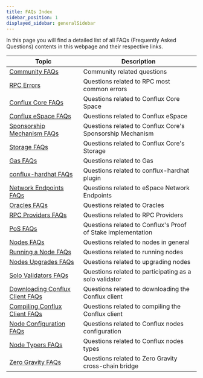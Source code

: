 ```yaml
---
title: FAQs Index
sidebar_position: 1
displayed_sidebar: generalSidebar
---
```


In this page you will find a detailed list of all FAQs (Frequently Asked Questions) contents in this webpage and their respective links.

| **Topic**                                                                                           | **Description**                                              |
| --------------------------------------------------------------------------------------------------- | ------------------------------------------------------------ |
| [Community FAQs](community-faqs.md)                                                                 | Community related questions                                  |
| [RPC Errors](./Errors/common-rpc-errors.md)                                                         | Questions related to RPC most common errors                  |
| [Conflux Core FAQs](../../core/FAQs.md)                                                             | Questions related to Conflux Core Space                      |
| [Conflux eSpace FAQs](../../espace/FAQs.md)                                                         | Questions related to Conflux eSpace                          |
| [Sponsorship Mechanism FAQs](../../core/core-space-basics/sponsor-mechanism.md#faqs)                | Questions related to Conflux Core's Sponsorship Mechanism    |
| [Storage FAQs](../../core/core-space-basics/storage.md#faqs)                                        | Questions related to Conflux Core's Storage                  |
| [Gas FAQs](../../general/conflux-basics/gas.md#faqs)                                                | Questions related to Gas                                     |
| [conflux-hardhat FAQs](../../core/tutorials/hardhat-conflux-plugin.md#faqs)                         | Questions related to conflux-hardhat plugin                  |
| [Network Endpoints FAQs](../../espace/network-endpoints.md#faqs)                                    | Questions related to eSpace Network Endpoints                |
| [Oracles FAQs](../../espace/build/infrastructure/oracles.md#faqs)                                   | Questions related to Oracles                                 |
| [RPC Providers FAQs](../../espace/build/infrastructure/RPC-Provider.md#faqs)                        | Questions related to RPC Providers                           |
| [PoS FAQs](../conflux-basics/consensus-mechanisms/proof-of-stake/faqs.md)                           | Questions related to Conflux's Proof of Stake implementation |
| [Nodes FAQs](../run-a-node/nodes-faqs.md)                                                           | Questions related to nodes in general                        |
| [Running a Node FAQs](../run-a-node/run-a-node.md#faqs)                                             | Questions related to running nodes                           |
| [Nodes Upgrades FAQs](../run-a-node/how-to-upgrad.md#faqs)                                          | Questions related to upgrading nodes                         |
| [Solo Validators FAQs](../mine-stake/stake/become-a-solo-validator.md#faqs)                         | Questions related to participating as a solo validator       |
| [Downloading Conflux Client FAQs](../run-a-node/advanced-topics/downloading-conflux-client.md#faqs) | Questions related to downloading the Conflux client          |
| [Compiling Conflux Client FAQs](../run-a-node/advanced-topics/compiling-conflux-client.md#faqs)     | Questions related to compiling the Conflux client            |
| [Node Configuration FAQs](../run-a-node/advanced-topics/node-configuration.md#faqs)                 | Questions related to Conflux nodes configuration             |
| [Node Typers FAQs](../run-a-node/node-types.md#faqs)                                                | Questions related to Conflux nodes types                     |
| [Zero Gravity FAQs](../tutorials/transferring-funds/across-chains/zero-gravity.md#faqs)             | Questions related to Zero Gravity cross-chain bridge         |
